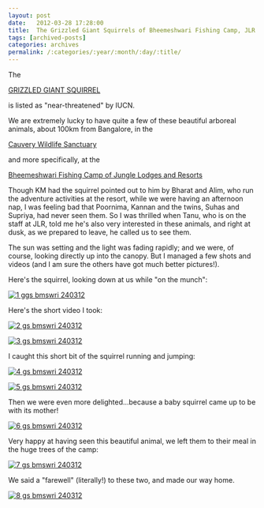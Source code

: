 ```yaml
---
layout: post
date:	2012-03-28 17:28:00
title:  The Grizzled Giant Squirrels of Bheemeshwari Fishing Camp, JLR
tags: [archived-posts]
categories: archives
permalink: /:categories/:year/:month/:day/:title/
---
```

The 

<a href="http://en.wikipedia.org/wiki/Grizzled_giant_squirrel"> GRIZZLED GIANT SQUIRREL </a>

is listed as "near-threatened" by IUCN.

We are extremely lucky to have quite a few of these beautiful arboreal animals, about 100km from Bangalore, in the 

<a href="http://www.mapsofindia.com/karnataka/tourism/cauvery-wildlife-sanctuary.html"> Cauvery Wildlife Sanctuary </a>

and more specifically, at the 

<a href="http://junglelodges.com/index.php/resorts/bheemeshwari-.html"> Bheemeshwari Fishing Camp of Jungle Lodges and Resorts </a>

Though KM had the squirrel pointed out to him by Bharat and Alim, who run the adventure activities at the resort, while we were having an afternoon nap, I was feeling bad that Poornima, Kannan and the twins, Suhas and Supriya, had never seen them. So I was thrilled when Tanu, who is on the staff at JLR, told me he's also very interested in these animals, and right at dusk, as we prepared to leave, he called us to see them.

The sun was setting and the light was fading rapidly; and we were, of course, looking directly up into the canopy. But I managed a few shots and videos (and I am sure the others have got much better pictures!).

Here's the squirrel, looking down at us while "on the munch":


<a href="http://s1142.photobucket.com/albums/n611/allsrtspctrs/?action=view&amp;current=IMG_1432-1.jpg" target="_blank"><img src="http://i1142.photobucket.com/albums/n611/allsrtspctrs/IMG_1432-1.jpg" border="0" alt="1 ggs bmswri 240312"></a>


Here's the short video I took:


<lj-embed id="878"/>

<lj-cut text="Want to see some more...and a mother and her baby?">


<a href="http://s1142.photobucket.com/albums/n611/allsrtspctrs/?action=view&amp;current=IMG_1439.jpg" target="_blank"><img src="http://i1142.photobucket.com/albums/n611/allsrtspctrs/IMG_1439.jpg" border="0" alt="2 gs bmswri 240312"></a>


<a href="http://s1142.photobucket.com/albums/n611/allsrtspctrs/?action=view&amp;current=IMG_1438.jpg" target="_blank"><img src="http://i1142.photobucket.com/albums/n611/allsrtspctrs/IMG_1438.jpg" border="0" alt="3 gs bmswri 240312"></a>

I caught this short bit of the squirrel running and jumping:

<lj-embed id="879"/>

<a href="http://s1142.photobucket.com/albums/n611/allsrtspctrs/?action=view&amp;current=IMG_1440.jpg" target="_blank"><img src="http://i1142.photobucket.com/albums/n611/allsrtspctrs/IMG_1440.jpg" border="0" alt="4 gs bmswri 240312"></a>


<a href="http://s1142.photobucket.com/albums/n611/allsrtspctrs/?action=view&amp;current=IMG_1443.jpg" target="_blank"><img src="http://i1142.photobucket.com/albums/n611/allsrtspctrs/IMG_1443.jpg" border="0" alt="5 gs bmswri 240312"></a>

Then we were even more delighted...because a baby squirrel came up to be with its mother!

<a href="http://s1142.photobucket.com/albums/n611/allsrtspctrs/?action=view&amp;current=IMG_1445.jpg" target="_blank"><img src="http://i1142.photobucket.com/albums/n611/allsrtspctrs/IMG_1445.jpg" border="0" alt="6 gs bmswri 240312"></a>

Very happy at having seen this beautiful animal, we left them to their meal in the huge trees of the camp:

<a href="http://s1142.photobucket.com/albums/n611/allsrtspctrs/?action=view&amp;current=IMG_1448.jpg" target="_blank"><img src="http://i1142.photobucket.com/albums/n611/allsrtspctrs/IMG_1448.jpg" border="0" alt="7 gs bmswri 240312"></a>


<lj-embed id="880"/>


We said a "farewell" (literally!) to these two, and made our way home.


<a href="http://s1142.photobucket.com/albums/n611/allsrtspctrs/?action=view&amp;current=IMG_1442.jpg" target="_blank"><img src="http://i1142.photobucket.com/albums/n611/allsrtspctrs/IMG_1442.jpg" border="0" alt="8 gs bmswri 240312"></a>
